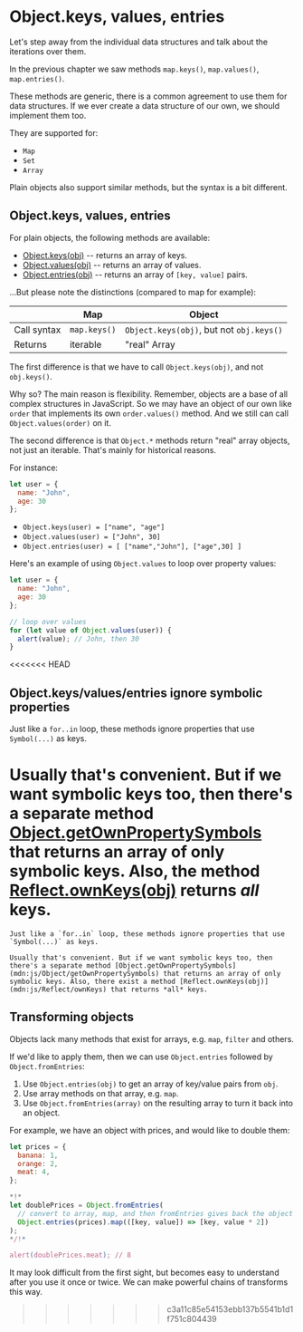 
# Object.keys, values, entries

Let's step away from the individual data structures and talk about the iterations over them. 

In the previous chapter we saw methods `map.keys()`, `map.values()`, `map.entries()`.

These methods are generic, there is a common agreement to use them for data structures. If we ever create a data structure of our own, we should implement them too. 

They are supported for:

- `Map`
- `Set`
- `Array`

Plain objects also support similar methods, but the syntax is a bit different.

## Object.keys, values, entries

For plain objects, the following methods are available:

- [Object.keys(obj)](mdn:js/Object/keys) -- returns an array of keys.
- [Object.values(obj)](mdn:js/Object/values) -- returns an array of values.
- [Object.entries(obj)](mdn:js/Object/entries) -- returns an array of `[key, value]` pairs.

...But please note the distinctions (compared to map for example):

|             | Map              | Object       |
|-------------|------------------|--------------|
| Call syntax | `map.keys()`  | `Object.keys(obj)`, but not `obj.keys()` |
| Returns     | iterable    | "real" Array                     |

The first difference is that we have to call `Object.keys(obj)`, and not `obj.keys()`.

Why so? The main reason is flexibility. Remember, objects are a base of all complex structures in JavaScript. So we may have an object of our own like `order` that implements its own `order.values()` method. And we still can call `Object.values(order)` on it.

The second difference is that `Object.*` methods return "real" array objects, not just an iterable. That's mainly for historical reasons.

For instance:

```js
let user = {
  name: "John",
  age: 30
};
```

- `Object.keys(user) = ["name", "age"]`
- `Object.values(user) = ["John", 30]`
- `Object.entries(user) = [ ["name","John"], ["age",30] ]`

Here's an example of using `Object.values` to loop over property values:

```js run
let user = {
  name: "John",
  age: 30
};

// loop over values
for (let value of Object.values(user)) {
  alert(value); // John, then 30
}
```

<<<<<<< HEAD
## Object.keys/values/entries ignore symbolic properties

Just like a `for..in` loop, these methods ignore properties that use `Symbol(...)` as keys.

Usually that's convenient. But if we want symbolic keys too, then there's a separate method [Object.getOwnPropertySymbols](mdn:js/Object/getOwnPropertySymbols) that returns an array of only symbolic keys. Also, the method [Reflect.ownKeys(obj)](mdn:js/Reflect/ownKeys) returns *all* keys.
=======
```warn header="Object.keys/values/entries ignore symbolic properties"
Just like a `for..in` loop, these methods ignore properties that use `Symbol(...)` as keys.

Usually that's convenient. But if we want symbolic keys too, then there's a separate method [Object.getOwnPropertySymbols](mdn:js/Object/getOwnPropertySymbols) that returns an array of only symbolic keys. Also, there exist a method [Reflect.ownKeys(obj)](mdn:js/Reflect/ownKeys) that returns *all* keys.
```


## Transforming objects

Objects lack many methods that exist for arrays, e.g. `map`, `filter` and others.

If we'd like to apply them, then we can use `Object.entries` followed by `Object.fromEntries`:

1. Use `Object.entries(obj)` to get an array of key/value pairs from `obj`.
2. Use array methods on that array, e.g. `map`.
3. Use `Object.fromEntries(array)` on the resulting array to turn it back into an object.

For example, we have an object with prices, and would like to double them:

```js run
let prices = {
  banana: 1,
  orange: 2,
  meat: 4,
};

*!*
let doublePrices = Object.fromEntries(
  // convert to array, map, and then fromEntries gives back the object
  Object.entries(prices).map(([key, value]) => [key, value * 2])
);
*/!*

alert(doublePrices.meat); // 8
```   

It may look difficult from the first sight, but becomes easy to understand after you use it once or twice. We can make powerful chains of transforms this way. 
>>>>>>> c3a11c85e54153ebb137b5541b1d1f751c804439
